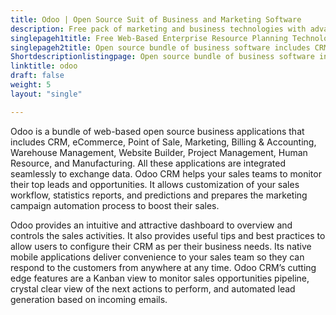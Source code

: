 ```yaml
---
title: Odoo | Open Source Suit of Business and Marketing Software
description: Free pack of marketing and business technologies with advanced features to form marketing campaigns, monitor sales opportunities, and controls the sales tasks.
singlepageh1title: Free Web-Based Enterprise Resource Planning Technology
singlepageh2title: Open source bundle of business software includes CRM, Marketing, and Point of Sale. Odoo CRM helps your sales teams to automate the leads generation process.
Shortdescriptionlistingpage: Open source bundle of business software includes CRM, Marketing, and Point of Sale. Odoo CRM helps your sales teams to automate the leads generation process.
linktitle: odoo
draft: false
weight: 5
layout: "single"

---
```


Odoo is a bundle of web-based open source business applications that includes CRM, eCommerce, Point of Sale, Marketing, Billing &amp; Accounting, Warehouse Management, Website Builder, Project Management, Human Resource, and Manufacturing. All these applications are integrated seamlessly to exchange data. Odoo CRM helps your sales teams to monitor their top leads and opportunities. It allows customization of your sales workflow, statistics reports, and predictions and prepares the marketing campaign automation process to boost their sales.

Odoo provides an intuitive and attractive dashboard to overview and controls the sales activities. It also provides useful tips and best practices to allow users to configure their CRM as per their business needs. Its native mobile applications deliver convenience to your sales team so they can respond to the customers from anywhere at any time. Odoo CRM’s cutting edge features are a Kanban view to monitor sales opportunities pipeline, crystal clear view of the next actions to perform, and automated lead generation based on incoming emails.